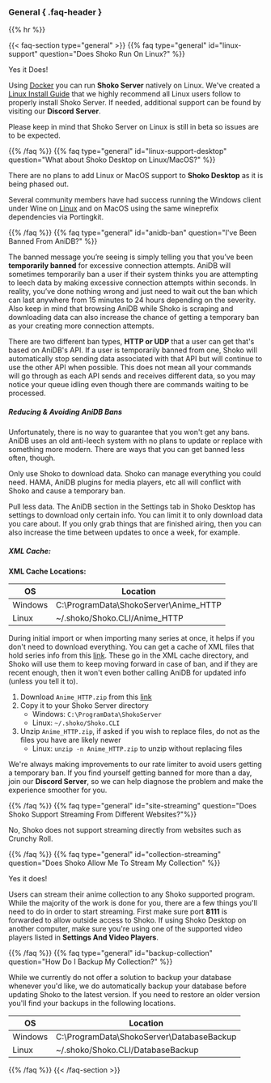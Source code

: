 ### General { .faq-header }
{{% hr %}}

{{< faq-section type="general" >}} 
{{% faq type="general" id="linux-support" question="Does Shoko Run On Linux?" %}}

Yes it Does!

Using [Docker](https://www.docker.com/) you can run **Shoko Server** natively on Linux. We've created
a [Linux Install Guide](../server/install) that we highly recommend all Linux users follow to properly install Shoko Server. If
needed, additional support can be found by visiting our **Discord Server**.

Please keep in mind that Shoko Server on Linux is still in beta so issues are to be expected.

{{% /faq %}}
{{% faq type="general" id="linux-support-desktop" question="What about Shoko Desktop on Linux/MacOS?" %}}

There are no plans to add Linux or MacOS support to **Shoko Desktop** as it is being phased out.

Several community members have had success running the Windows client under Wine on [Linux](../desktop/install.md) and on MacOS using the same wineprefix dependencies via Portingkit.

{{% /faq %}} 
{{% faq type="general" id="anidb-ban" question="I've Been Banned From AniDB?" %}}

The banned message you’re seeing is simply telling you that you’ve been **temporarily banned** for excessive connection
attempts. AniDB will sometimes temporarily ban a user if their system thinks you are attempting to leech data by making
excessive connection attempts within seconds. In reality, you’ve done nothing wrong and just need to wait out the ban
which can last anywhere from 15 minutes to 24 hours depending on the severity. Also keep in mind that browsing AniDB
while Shoko is scraping and downloading data can also increase the chance of getting a temporary ban as your creating
more connection attempts.

There are two different ban types, **HTTP or UDP** that a user can get that's based on AniDB's API. If a user is
temporarily banned from one, Shoko will automatically stop sending data associated with that API but will continue to
use the other API when possible. This does not mean all your commands will go through as each API sends and receives
different data, so you may notice your queue idling even though there are commands waiting to be processed.

##### Reducing & Avoiding AniDB Bans

Unfortunately, there is no way to guarantee that you won't get any bans. AniDB uses an old anti-leech system with no
plans to update or replace with something more modern. There are ways that you can get banned less often, though.

Only use Shoko to download data. Shoko can manage everything you could need. HAMA, AniDB plugins for media players, etc
all will conflict with Shoko and cause a temporary ban.

Pull less data. The AniDB section in the Settings tab in Shoko Desktop has settings to download only certain info. You
can limit it to only download data you care about. If you only grab things that are finished airing, then you can also
increase the time between updates to once a week, for example.

##### XML Cache:

**XML Cache Locations:**

<table class="table table-bordered">
    <thead>
    <tr>
        <th>OS</th>
        <th>Location</th>
    </tr>
    </thead>
    <tbody>
    <tr>
        <td>Windows</td>
        <td>C:\ProgramData\ShokoServer\Anime_HTTP</td>
    </tr>
    <tr>
        <td>Linux</td>
        <td>~/.shoko/Shoko.CLI/Anime_HTTP</td>
    </tr>
    </tbody>
</table>

During initial import or when importing many series at once, it helps if you don't need to download everything. You can
get a cache of XML files that hold series info from this [link](https://shokoanime.com/files/shoko-server/other/Anime_HTTP.zip). These go in the XML cache directory, and Shoko will use
them to keep moving forward in case of ban, and if they are recent enough, then it won't even bother calling AniDB for
updated info (unless you tell it to).


1. Download `Anime_HTTP.zip` from this [link](https://shokoanime.com/files/shoko-server/other/Anime_HTTP.zip)
1. Copy it to your Shoko Server directory
   - Windows: `C:\ProgramData\ShokoServer`
   - Linux: `~/.shoko/Shoko.CLI`
2. Unzip `Anime_HTTP.zip`, if asked if you wish to replace files, do not as the files you have are likely newer
   - Linux: `unzip -n Anime_HTTP.zip` to unzip without replacing files



We're always making improvements to our rate limiter to avoid users getting a temporary ban. If you find yourself
getting banned for more than a day, join our **Discord Server**, so we can help diagnose the problem and make the
experience smoother for you.

{{% /faq %}} 
{{% faq type="general" id="site-streaming" question="Does Shoko Support Streaming From Different Websites?"%}}

No, Shoko does not support streaming directly from websites such as Crunchy Roll.

{{% /faq %}} 
{{% faq type="general" id="collection-streaming" question="Does Shoko Allow Me To Stream My Collection" %}}

Yes it does!

Users can stream their anime collection to any Shoko supported program. While the majority of the work is done for you,
there are a few things you'll need to do in order to start streaming. First make sure port **8111** is forwarded to
allow outside access to Shoko. If using Shoko Desktop on another computer, make sure you're using one of the supported
video players listed in **Settings And Video Players**.

{{% /faq %}} 
{{% faq type="general" id="backup-collection" question="How Do I Backup My Collection?" %}}

While we currently do not offer a solution to backup your database whenever you'd like, we do automatically backup your
database before updating Shoko to the latest version. If you need to restore an older version you'll find your backups
in the following locations.

<table class="table table-bordered">
    <thead>
    <tr>
        <th>OS</th>
        <th>Location</th>
    </tr>
    </thead>
    <tbody>
    <tr>
        <td>Windows</td>
        <td>C:\ProgramData\ShokoServer\DatabaseBackup</td>
    </tr>
    <tr>
        <td>Linux</td>
        <td>~/.shoko/Shoko.CLI/DatabaseBackup</td>
    </tr>
    </tbody>
</table>

{{% /faq %}}
{{< /faq-section >}}
